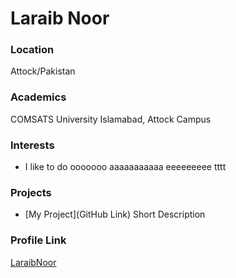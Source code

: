 # Laraib Noor

### Location

Attock/Pakistan

### Academics

COMSATS University Islamabad, Attock Campus

### Interests

- I like to do ooooooo aaaaaaaaaaa  eeeeeeeee tttt

### Projects

- [My Project](GitHub Link) Short Description

### Profile Link

[LaraibNoor](https://github.com/LaraibNoor)